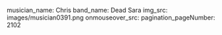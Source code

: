 musician_name: Chris
band_name: Dead Sara
img_src: images/musician0391.png
onmouseover_src: 
pagination_pageNumber: 2102